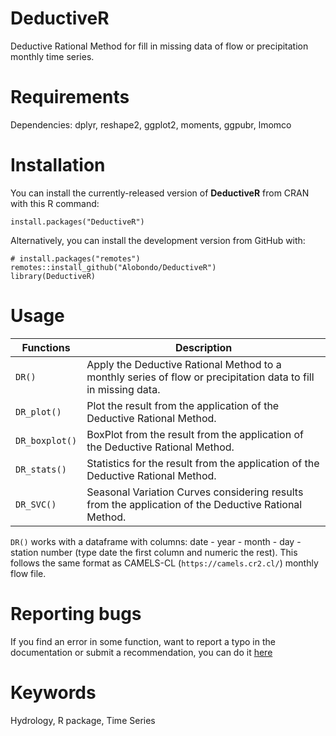 # DeductiveR
Deductive Rational Method for fill in missing data of flow or precipitation monthly time series.

# Requirements
Dependencies:
  dplyr, reshape2, ggplot2, moments, ggpubr, lmomco

# Installation
You can install the currently-released version of **DeductiveR** from CRAN with this R command:
```
install.packages("DeductiveR")
```
Alternatively, you can install the development version from GitHub with:
```
# install.packages("remotes")
remotes::install_github("Alobondo/DeductiveR")
library(DeductiveR)
```

# Usage
Functions | Description |
--- | --- |
```DR()``` | Apply the Deductive Rational Method to a monthly series of flow or precipitation data to fill in missing data. |
```DR_plot()``` | Plot the result from the application of the Deductive Rational Method. |
```DR_boxplot()``` | BoxPlot from the result from the application of the Deductive Rational Method. |
```DR_stats()``` | Statistics for the result from the application of the Deductive Rational Method. |
```DR_SVC()``` | Seasonal Variation Curves considering results from the application of the Deductive Rational Method. |


```DR()``` works with a dataframe with columns: date - year - month - day - station number (type date the first column and numeric the rest). This follows the same format as CAMELS-CL (```https://camels.cr2.cl/```) monthly flow file.

# Reporting bugs
If you find an error in some function, want to report a typo in the documentation or submit a recommendation, you can do it [here](https://github.com/Alobondo/DeductiveR/issues)

# Keywords
Hydrology, R package, Time Series
